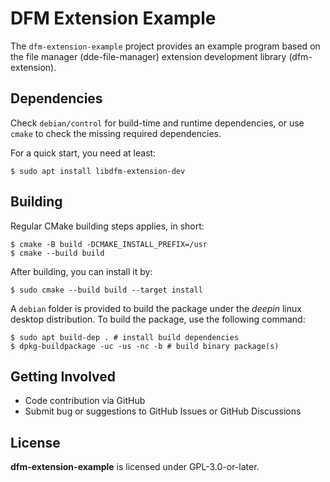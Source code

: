 # DFM Extension Example

The `dfm-extension-example` project provides an example program based on the file manager (dde-file-manager) extension development library (dfm-extension).

## Dependencies

Check `debian/control` for build-time and runtime dependencies, or use `cmake` to check the missing required dependencies.

For a quick start, you need at least:
```shell
$ sudo apt install libdfm-extension-dev 
```

## Building

Regular CMake building steps applies, in short:

```shell
$ cmake -B build -DCMAKE_INSTALL_PREFIX=/usr
$ cmake --build build
```

After building, you can install it by:

```shell
$ sudo cmake --build build --target install
```

A `debian` folder is provided to build the package under the _deepin_ linux desktop distribution. To build the package, use the following command:

```shell
$ sudo apt build-dep . # install build dependencies
$ dpkg-buildpackage -uc -us -nc -b # build binary package(s)
```

## Getting Involved

* Code contribution via GitHub
* Submit bug or suggestions to GitHub Issues or GitHub Discussions

## License

**dfm-extension-example** is licensed under GPL-3.0-or-later.
